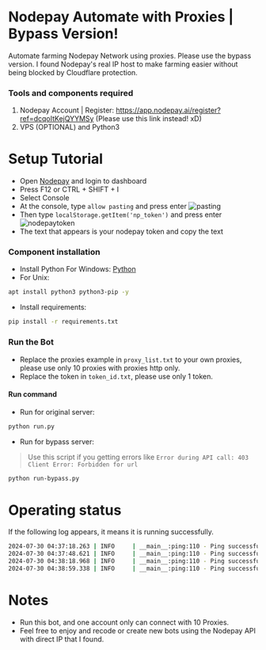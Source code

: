 # Nodepay Automate with Proxies | Bypass Version!
Automate farming Nodepay Network using proxies. Please use the bypass version. I found Nodepay's real IP host to make farming easier without being blocked by Cloudflare protection.
### Tools and components required
1. Nodepay Account | Register: https://app.nodepay.ai/register?ref=dcqoItKejQYYMSy (Please use this link instead! xD)
2. VPS (OPTIONAL) and Python3
# Setup Tutorial
- Open [Nodepay](https://app.nodepay.ai/register?ref=dcqoItKejQYYMSy) and login to dashboard
- Press F12 or CTRL + SHIFT + I
- Select Console
- At the console, type ```allow pasting``` and press enter
![pasting](https://github.com/user-attachments/assets/7f375bf4-12dd-4315-a3ae-4c043a7aae9f)
- Then type ``localStorage.getItem('np_token')`` and press enter
![nodepaytoken](https://github.com/user-attachments/assets/12e7871f-5fe1-4bca-8f0e-12784efc99dc)
- The text that appears is your nodepay token and copy the text
### Component installation
- Install Python For Windows: [Python](https://www.python.org/ftp/python/3.13.0/python-3.13.0-amd64.exe)
- For Unix:
```bash
apt install python3 python3-pip -y
```
- Install requirements: 
```bash
pip install -r requirements.txt
```
### Run the Bot
- Replace the proxies example in ```proxy_list.txt``` to your own proxies, please use only 10 proxies with proxies http only.
- Replace the token in ```token_id.txt```, please use only 1 token.
#### Run command
- Run for original server:
```bash
python run.py
```
- Run for bypass server:
>Use this script if you getting errors like ```Error during API call: 403 Client Error: Forbidden for url``` 
```bash
python run-bypass.py
```
# Operating status
If the following log appears, it means it is running successfully.
```bash
2024-07-30 04:37:18.263 | INFO     | __main__:ping:110 - Ping successful: {'success': True, 'code': 0, 'msg': 'Success', 'data': {'ip_score': 88}}
2024-07-30 04:37:48.621 | INFO     | __main__:ping:110 - Ping successful: {'success': True, 'code': 0, 'msg': 'Success', 'data': {'ip_score': 90}}
2024-07-30 04:38:18.968 | INFO     | __main__:ping:110 - Ping successful: {'success': True, 'code': 0, 'msg': 'Success', 'data': {'ip_score': 94}}
2024-07-30 04:38:59.338 | INFO     | __main__:ping:110 - Ping successful: {'success': True, 'code': 0, 'msg': 'Success', 'data': {'ip_score': 98}}
```
# Notes
- Run this bot, and one account only can connect with 10 Proxies.
- Feel free to enjoy and recode or create new bots using the Nodepay API with direct IP that I found.
